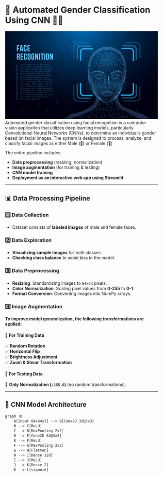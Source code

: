 # 🚀 Automated Gender Classification Using CNN 👩👨  
![header](1.webp) *<!-- Replace with your actual header image -->*
Automated gender classification using facial recognition is a computer vision application that utilizes deep learning models, particularly Convolutional Neural Networks (CNNs), to determine an individual’s gender based on facial images. The system is designed to process, analyze, and classify facial images as either Male (👨) or Female (👩)

The entire pipeline includes:
- **Data preprocessing** (resizing, normalization)
- **Image augmentation** (for training & testing)
- **CNN model training**
- **Deployment as an interactive web app using Streamlit**

---

## 📊 Data Processing Pipeline  
### **1️⃣ Data Collection**  
- Dataset consists of **labeled images** of male and female faces.

### **2️⃣ Data Exploration**  
- **Visualizing sample images** for both classes.
- **Checking class balance** to avoid bias in the model.

### **3️⃣ Data Preprocessing**  
- **Resizing**: Standardizing images to `64x64` pixels.
- **Color Normalization**: Scaling pixel values from **0-255** to **0-1**.
- **Format Conversion**: Converting images into NumPy arrays.

### **4️⃣ Image Augmentation**  
**To improve model generalization, the following transformations are applied:**

#### 🔹 **For Training Data**  
✅ **Random Rotation**  
✅ **Horizontal Flip**  
✅ **Brightness Adjustment**  
✅ **Zoom & Shear Transformation**  

#### 🔹 **For Testing Data**  
🔸 **Only Normalization (`/255.0`)** (no random transformations).  

---

## 🧠 CNN Model Architecture  
```mermaid
graph TD
    A[Input 64x64x3] --> B[Conv2D 32@3x3]
    B --> C[ReLU]
    C --> D[MaxPooling 2x2]
    D --> E[Conv2D 64@3x3]
    E --> F[ReLU]
    F --> G[MaxPooling 2x2]
    G --> H[Flatten]
    H --> I[Dense 128]
    I --> J[ReLU]
    J --> K[Dense 2]
    K --> L[sigmoid]
